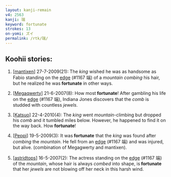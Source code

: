 ```yaml
---
layout: kanji-remain
v4: 2563
kanji: 瑞
keyword: fortunate
strokes: 13
on-yomi: ズイ
permalink: /rtk/瑞/
---
```


## Koohii stories: 

1) [<a href="http://kanji.koohii.com/profile/mantixen">mantixen</a>] 27-7-2009(21): The <em>king</em> wished he was as handsome as Fabio standing on the <a href="../v4/1167.html">edge</a> (#1167 端) of a <em>mountain</em> <em>combing</em> his hair, but he realized he was<strong> fortunate</strong> in other ways.

2) [<a href="http://kanji.koohii.com/profile/Megaqwerty">Megaqwerty</a>] 21-6-2007(8): How most<strong> fortunate</strong>! After gambling his life on the <a href="../v4/1167.html">edge</a> (#1167 端), Indiana Jones discovers that the <em>comb</em> is studded with countless <em>jewels</em>.

3) [<a href="http://kanji.koohii.com/profile/Katsuo">Katsuo</a>] 22-4-2010(4): The <em>king</em> went <em>mountain</em>-climbing but dropped his <em>comb</em> and it tumbled miles below. However, he happened to find it on the way back. How<strong> fortunate</strong>!

4) [<a href="http://kanji.koohii.com/profile/Peppi">Peppi</a>] 19-5-2009(3): It was<strong> fortunate</strong> that the <em>king</em> was found after <em>combing</em> the <em>mountain</em>. He fell from an <a href="../v4/1167.html">edge</a> (#1167 端) and was injured, but alive. (combination of Megagwerty and mantixen).

5) [<a href="http://kanji.koohii.com/profile/astridtops">astridtops</a>] 16-5-2007(2): The actress standing on the <a href="../v4/1167.html">edge</a> (#1167 端) of the <em>mountain</em>, whose hair is always <em>combed</em> into shape, is<strong> fortunate</strong> that her <em>jewels</em> are not blowing off her neck in this harsh wind.

